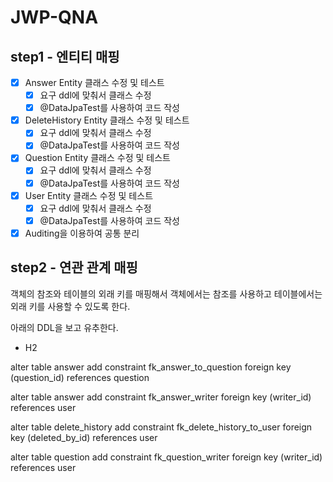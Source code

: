 # JWP-QNA
## step1 - 엔티티 매핑
- [x] Answer Entity 클래스 수정 및 테스트
    - [x] 요구 ddl에 맞춰서 클래스 수정
    - [x] @DataJpaTest를 사용하여 코드 작성
- [x] DeleteHistory Entity 클래스 수정 및 테스트
    - [x] 요구 ddl에 맞춰서 클래스 수정
    - [x] @DataJpaTest를 사용하여 코드 작성
- [x] Question Entity 클래스 수정 및 테스트
    - [x] 요구 ddl에 맞춰서 클래스 수정
    - [x] @DataJpaTest를 사용하여 코드 작성
- [x] User Entity 클래스 수정 및 테스트
    - [x] 요구 ddl에 맞춰서 클래스 수정
    - [x] @DataJpaTest를 사용하여 코드 작성
- [x] Auditing을 이용하여 공통 분리

## step2 - 연관 관계 매핑
객체의 참조와 테이블의 외래 키를 매핑해서 객체에서는 참조를 사용하고 테이블에서는 외래 키를 사용할 수 있도록 한다.

아래의 DDL을 보고 유추한다.
- H2

alter table answer
add constraint fk_answer_to_question
foreign key (question_id)
references question

alter table answer
add constraint fk_answer_writer
foreign key (writer_id)
references user

alter table delete_history
add constraint fk_delete_history_to_user
foreign key (deleted_by_id)
references user

alter table question
add constraint fk_question_writer
foreign key (writer_id)
references user
